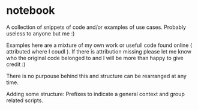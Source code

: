# notebook
A collection of snippets of code and/or examples of use cases. Probably useless to anyone but me :) 

Examples here are a mixture of my own work or usefull code found online ( attributed where I coudl ). If there is attribution missing please let me know who the original code belonged to and I will be more than happy to give credit :) 

There is no purpouse behind this and structure can be rearranged at any time. 

Adding some structure:
    Prefixes to indicate a general context and group related scripts.
